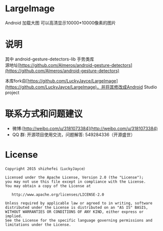 # LargeImage
Android 加载大图  可以高清显示10000*10000像素的图片

# 说明   
其中 android-gesture-detectors-lib 手势类库  
源地址[https://github.com/Almeros/android-gesture-detectors](https://github.com/Almeros/android-gesture-detectors)

本库fork自[https://github.com/LuckyJayce/LargeImage](https://github.com/LuckyJayce/LargeImage)，并将其修改成Android Studio project

# 联系方式和问题建议

* 微博:[http://weibo.com/u/3181073384](http://weibo.com/u/3181073384)
* QQ 群: 开源项目使用交流，问题解答: 549284336（开源盛世） 

License
=======

    Copyright 2015 shizhefei（LuckyJayce）

    Licensed under the Apache License, Version 2.0 (the "License");
    you may not use this file except in compliance with the License.
    You may obtain a copy of the License at

       http://www.apache.org/licenses/LICENSE-2.0

    Unless required by applicable law or agreed to in writing, software
    distributed under the License is distributed on an "AS IS" BASIS,
    WITHOUT WARRANTIES OR CONDITIONS OF ANY KIND, either express or implied.
    See the License for the specific language governing permissions and
    limitations under the License.
